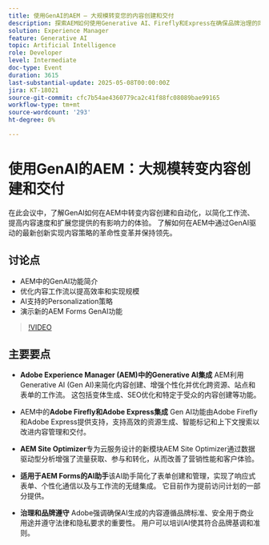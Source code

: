 ```yaml
---
title: 使用GenAI的AEM — 大规模转变您的内容创建和交付
description: 探索AEM如何使用Generative AI、Firefly和Express在确保品牌治理的同时促进内容创建、站点优化和个性化体验。
solution: Experience Manager
feature: Generative AI
topic: Artificial Intelligence
role: Developer
level: Intermediate
doc-type: Event
duration: 3615
last-substantial-update: 2025-05-08T00:00:00Z
jira: KT-18021
source-git-commit: cfc7b54ae4360779ca2c41f88fc08089bae99165
workflow-type: tm+mt
source-wordcount: '293'
ht-degree: 0%

---
```



# 使用GenAI的AEM：大规模转变内容创建和交付

在此会议中，了解GenAI如何在AEM中转变内容创建和自动化，以简化工作流、提高内容速度和扩展您提供的有影响力的体验。 了解如何在AEM中通过GenAI驱动的最新创新实现内容策略的革命性变革并保持领先。

## 讨论点

* AEM中的GenAI功能简介
* 优化内容工作流以提高效率和实现规模
* AI支持的Personalization策略
* 演示新的AEM Forms GenAI功能

>[!VIDEO](https://video.tv.adobe.com/v/3458044/?learn=on&enablevpops)

## 主要要点

* **Adobe Experience Manager (AEM)中的Generative AI集成** AEM利用Generative AI (Gen AI)来简化内容创建、增强个性化并优化跨资源、站点和表单的工作流。 这包括变体生成、SEO优化和特定于受众的内容创建等功能。

* AEM中的&#x200B;**Adobe Firefly和Adobe Express集成** Gen AI功能由Adobe Firefly和Adobe Express提供支持，支持高效的资源生成、智能标记和上下文搜索以改进内容管理和交付。

* **AEM Site Optimizer**&#x200B;专为云服务设计的新模块AEM Site Optimizer通过数据驱动型分析增强了流量获取、参与和转化，从而改善了营销性能和客户体验。

* **适用于AEM Forms的AI助手**&#x200B;该AI助手简化了表单创建和管理，实现了响应式表单、个性化通信以及与工作流的无缝集成。 它目前作为提前访问计划的一部分提供。

* **治理和品牌遵守** Adobe强调确保AI生成的内容遵循品牌标准、安全用于商业用途并遵守法律和隐私要求的重要性。 用户可以培训AI使其符合品牌基调和准则。
